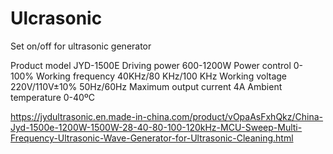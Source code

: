 # Ulcrasonic
Set on/off for ultrasonic generator

Product model           JYD-1500E
Driving power           600-1200W
Power control           0-100%
Working frequency       40KHz/80 KHz/100 KHz
Working voltage         220V/110V±10% 50Hz/60Hz
Maximum output current  4A
Ambient temperature     0-40ºC

https://jydultrasonic.en.made-in-china.com/product/vOpaAsFxhQkz/China-Jyd-1500e-1200W-1500W-28-40-80-100-120kHz-MCU-Sweep-Multi-Frequency-Ultrasonic-Wave-Generator-for-Ultrasonic-Cleaning.html
